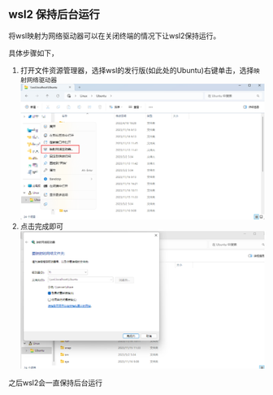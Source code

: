 ## wsl2 保持后台运行

将wsl映射为网络驱动器可以在关闭终端的情况下让wsl2保持运行。

具体步骤如下，

1. 打开文件资源管理器，选择wsl的发行版(如此处的Ubuntu)右键单击，选择`映射网络驱动器`
   ![20231116144325.png](img/20231116144325.png)
2. 点击完成即可
   ![20231116144516.png](img/20231116144516.png)

之后wsl2会一直保持后台运行

